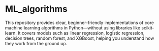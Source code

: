# ML_algorithms
This repository provides clear, beginner-friendly implementations of core machine learning algorithms in Python—without using libraries like scikit-learn. It covers models such as linear regression, logistic regression, decision trees, random forest, and XGBoost, helping you understand how they work from the ground up.
